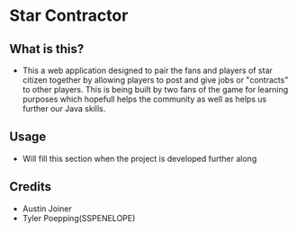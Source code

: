 # Star Contractor

## What is this?
- This a web application designed to pair the fans and players of star citizen together by allowing players to post and give jobs or "contracts" to other players. This is being built by two fans of the game for learning purposes which hopefull helps the community as well as helps us further our Java skills.

## Usage
- Will fill this section when the project is developed further along

## Credits
- Austin Joiner
- Tyler Poepping(SSPENELOPE)
